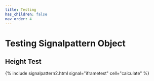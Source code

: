 ```yaml
---
title: Testing
has_children: false
nav_order: 4
---
```


# Testing Signalpattern Object

## Height Test

{% include signalpattern2.html signal="iframetest" cell="calculate" %}
